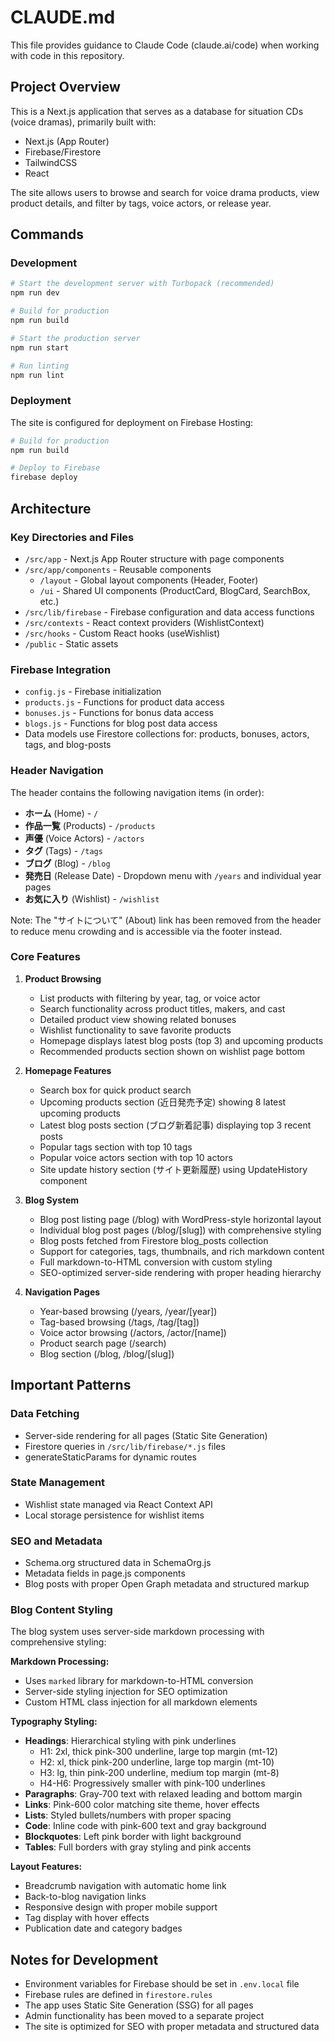 # CLAUDE.md

This file provides guidance to Claude Code (claude.ai/code) when working with code in this repository.

## Project Overview

This is a Next.js application that serves as a database for situation CDs (voice dramas), primarily built with:

- Next.js (App Router)
- Firebase/Firestore
- TailwindCSS
- React

The site allows users to browse and search for voice drama products, view product details, and filter by tags, voice actors, or release year.

## Commands

### Development

```bash
# Start the development server with Turbopack (recommended)
npm run dev

# Build for production
npm run build

# Start the production server
npm run start

# Run linting
npm run lint
```

### Deployment

The site is configured for deployment on Firebase Hosting:

```bash
# Build for production
npm run build

# Deploy to Firebase
firebase deploy
```

## Architecture

### Key Directories and Files

- `/src/app` - Next.js App Router structure with page components
- `/src/app/components` - Reusable components
  - `/layout` - Global layout components (Header, Footer)
  - `/ui` - Shared UI components (ProductCard, BlogCard, SearchBox, etc.)
- `/src/lib/firebase` - Firebase configuration and data access functions
- `/src/contexts` - React context providers (WishlistContext)
- `/src/hooks` - Custom React hooks (useWishlist)
- `/public` - Static assets

### Firebase Integration

- `config.js` - Firebase initialization
- `products.js` - Functions for product data access
- `bonuses.js` - Functions for bonus data access
- `blogs.js` - Functions for blog post data access
- Data models use Firestore collections for: products, bonuses, actors, tags, and blog-posts

### Header Navigation

The header contains the following navigation items (in order):
- **ホーム** (Home) - `/`
- **作品一覧** (Products) - `/products`
- **声優** (Voice Actors) - `/actors`
- **タグ** (Tags) - `/tags`
- **ブログ** (Blog) - `/blog`
- **発売日** (Release Date) - Dropdown menu with `/years` and individual year pages
- **お気に入り** (Wishlist) - `/wishlist`

Note: The "サイトについて" (About) link has been removed from the header to reduce menu crowding and is accessible via the footer instead.

### Core Features

1. **Product Browsing**
   - List products with filtering by year, tag, or voice actor
   - Search functionality across product titles, makers, and cast
   - Detailed product view showing related bonuses
   - Wishlist functionality to save favorite products
   - Homepage displays latest blog posts (top 3) and upcoming products
   - Recommended products section shown on wishlist page bottom

2. **Homepage Features**
   - Search box for quick product search
   - Upcoming products section (近日発売予定) showing 8 latest upcoming products
   - Latest blog posts section (ブログ新着記事) displaying top 3 recent posts
   - Popular tags section with top 10 tags
   - Popular voice actors section with top 10 actors
   - Site update history section (サイト更新履歴) using UpdateHistory component

3. **Blog System**
   - Blog post listing page (/blog) with WordPress-style horizontal layout
   - Individual blog post pages (/blog/[slug]) with comprehensive styling
   - Blog posts fetched from Firestore blog_posts collection
   - Support for categories, tags, thumbnails, and rich markdown content
   - Full markdown-to-HTML conversion with custom styling
   - SEO-optimized server-side rendering with proper heading hierarchy

4. **Navigation Pages**
   - Year-based browsing (/years, /year/[year])
   - Tag-based browsing (/tags, /tag/[tag])
   - Voice actor browsing (/actors, /actor/[name])
   - Product search page (/search)
   - Blog section (/blog, /blog/[slug])

## Important Patterns

### Data Fetching

- Server-side rendering for all pages (Static Site Generation)
- Firestore queries in `/src/lib/firebase/*.js` files
- generateStaticParams for dynamic routes

### State Management

- Wishlist state managed via React Context API
- Local storage persistence for wishlist items

### SEO and Metadata

- Schema.org structured data in SchemaOrg.js
- Metadata fields in page.js components
- Blog posts with proper Open Graph metadata and structured markup

### Blog Content Styling

The blog system uses server-side markdown processing with comprehensive styling:

**Markdown Processing:**
- Uses `marked` library for markdown-to-HTML conversion
- Server-side styling injection for SEO optimization
- Custom HTML class injection for all markdown elements

**Typography Styling:**
- **Headings**: Hierarchical styling with pink underlines
  - H1: 2xl, thick pink-300 underline, large top margin (mt-12)
  - H2: xl, thick pink-200 underline, large top margin (mt-10)  
  - H3: lg, thin pink-200 underline, medium top margin (mt-8)
  - H4-H6: Progressively smaller with pink-100 underlines
- **Paragraphs**: Gray-700 text with relaxed leading and bottom margin
- **Links**: Pink-600 color matching site theme, hover effects
- **Lists**: Styled bullets/numbers with proper spacing
- **Code**: Inline code with pink-600 text and gray background
- **Blockquotes**: Left pink border with light background
- **Tables**: Full borders with gray styling and pink accents

**Layout Features:**
- Breadcrumb navigation with automatic home link
- Back-to-blog navigation links
- Responsive design with proper mobile support
- Tag display with hover effects
- Publication date and category badges

## Notes for Development

- Environment variables for Firebase should be set in `.env.local` file
- Firebase rules are defined in `firestore.rules`
- The app uses Static Site Generation (SSG) for all pages
- Admin functionality has been moved to a separate project
- The site is optimized for SEO with proper metadata and structured data